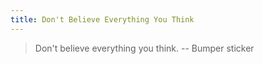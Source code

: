 ```yaml
---
title: Don't Believe Everything You Think
---
```


> Don't believe everything you think.
> -- Bumper sticker
